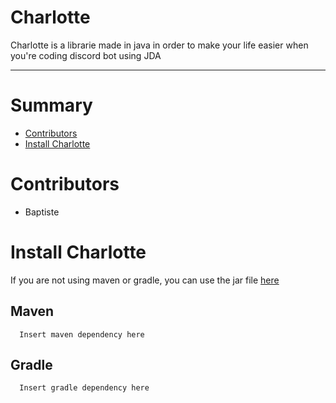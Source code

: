 # Charlotte
Charlotte is a librarie made in java in order to make your life easier when you're coding discord bot using JDA
<hr>

# Summary
* [Contributors](#contributors)
* [Install Charlotte](#install-charlotte)

# <a name="contributors"></a>Contributors
* Baptiste

# <a name="install-charlotte"></a>Install Charlotte
If you are not using maven or gradle, you can use the jar file [here](soon)

## <a name="maven"></a>Maven
```
  Insert maven dependency here
```

## <a name="Gradles"></a>Gradle
```
  Insert gradle dependency here
```
